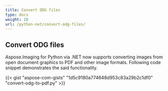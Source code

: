 ```yaml
---
title: Convert ODG files
type: docs
weight: 10
url: /python-net/convert-odg-files/
---
```


## **Convert ODG files**
Aspose.Imaging for Python via .NET now supports converting images from open document graphics to PDF and other image formats. Following code snippet demonstrates the said functionality.

{{< gist "aspose-com-gists" "1d5c9180a774648d953c83a29b2c1df0" "convert-odg-to-pdf.py" >}}
